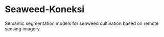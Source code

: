 # Seaweed-Koneksi
Semantic segmentation models for seaweed cultivation based on remote sensing imagery
